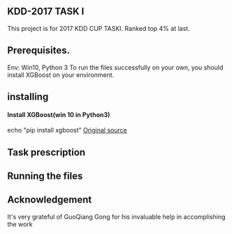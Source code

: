 ## KDD-2017 TASK I
This project is for 2017 KDD CUP TASKI. Ranked top 4% at last.

## Prerequisites.
Env: Win10, Python 3
To run the files successfully on your own, you should install XGBoost on your environment.

## installing
#### Install XGBoost(win 10 in Python3)
echo "pip install xgboost"
[Original source](http://blog.csdn.net/zyghs/article/details/50897716)
## Task prescription


## Running the files


## Acknowledgement
It's very grateful of GuoQiang Gong for his invaluable help in accomplishing the work






